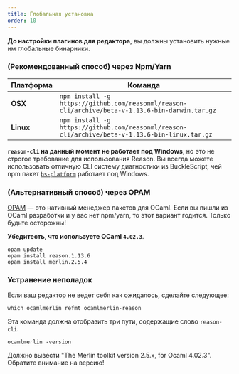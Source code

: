 ```yaml
---
title: Глобальная установка
order: 10
---
```


**До настройки плагинов для редактора**, вы должны установить нужные им глобальные бинарники.

### (Рекомендованный способ) через Npm/Yarn

| Платформа  | Команда
|------------|-------------------------------------------------------------------------------------------------
| **OSX**    | `npm install -g https://github.com/reasonml/reason-cli/archive/beta-v-1.13.6-bin-darwin.tar.gz`
| **Linux**  | `npm install -g https://github.com/reasonml/reason-cli/archive/beta-v-1.13.6-bin-linux.tar.gz`

**`reason-cli` на данный момент не работает под Windows**, но это не строгое требование для использования Reason.
Вы всегда можете использовать отличную CLI систему диагностики из  BuckleScript, чей npm пакет
[`bs-platform`](https://www.npmjs.com/package/bs-platform) работает под Windows.

### (Альтернативный способ) через OPAM

[OPAM](https://opam.ocaml.org) — это нативный менеджер пакетов для OCaml. Если вы пишли из OCaml разработки и у вас
нет npm/yarn, то этот вариант годится. Только будьте осторожны!

**Убедитесть, что используете OCaml `4.02.3`**.

```
opam update
opam install reason.1.13.6
opam install merlin.2.5.4
```

### Устранение неполадок

Если ваш редактор не ведет себя как ожидалось, сделайте следующее:

```
which ocamlmerlin refmt ocamlmerlin-reason
```

Эта команда должна отобразить три пути, содержащие слово `reason-cli`.

```
ocamlmerlin -version
```

Должно вывести "The Merlin toolkit version 2.5.x, for Ocaml 4.02.3". Обратите внимание на версию!

